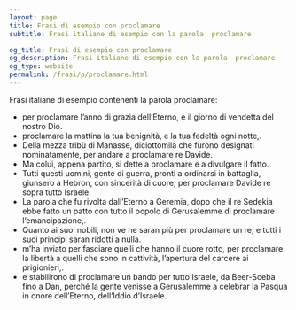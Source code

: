 ```yaml
---
layout: page
title: Frasi di esempio con proclamare 
subtitle: Frasi italiane di esempio con la parola  proclamare

og_title: Frasi di esempio con proclamare 
og_description: Frasi italiane di esempio con la parola  proclamare
og_type: website
permalink: /frasi/p/proclamare.html
---
```


Frasi italiane di esempio contenenti la parola proclamare:


- per proclamare l’anno di grazia dell’Eterno, e il giorno di vendetta del nostro Dio.
- proclamare la mattina la tua benignità, e la tua fedeltà ogni notte,.
- Della mezza tribù di Manasse, diciottomila che furono designati nominatamente, per andare a proclamare re Davide.
- Ma colui, appena partito, si dette a proclamare e a divulgare il fatto.
- Tutti questi uomini, gente di guerra, pronti a ordinarsi in battaglia, giunsero a Hebron, con sincerità di cuore, per proclamare Davide re sopra tutto Israele.
- La parola che fu rivolta dall’Eterno a Geremia, dopo che il re Sedekia ebbe fatto un patto con tutto il popolo di Gerusalemme di proclamare l’emancipazione,.
- Quanto ai suoi nobili, non ve ne saran più per proclamare un re, e tutti i suoi principi saran ridotti a nulla.
- m’ha inviato per fasciare quelli che hanno il cuore rotto, per proclamare la libertà a quelli che sono in cattività, l’apertura del carcere ai prigionieri,.
- e stabilirono di proclamare un bando per tutto Israele, da Beer-Sceba fino a Dan, perché la gente venisse a Gerusalemme a celebrar la Pasqua in onore dell’Eterno, dell’Iddio d’Israele.
